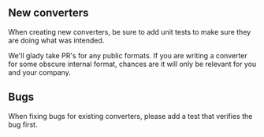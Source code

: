 ## New converters

When creating new converters, be sure to add unit tests to make sure they are doing what was intended.

We'll glady take PR's for any public formats. If you are writing a converter for some obscure internal format, chances are it will only be relevant for you and your company.

## Bugs

When fixing bugs for existing converters, please add a test that verifies the bug first.